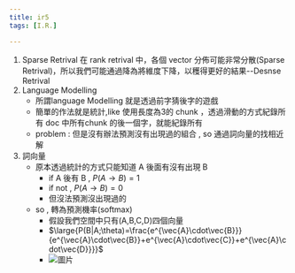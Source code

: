 ```yaml
---
title: ir5
tags: [I.R.]

---
```




1. Sparse Retrival
    在 rank retrival 中，各個 vector 分佈可能非常分散(Sparse Retrival)，所以我們可能通過降為將維度下降，以穫得更好的結果--Desnse Retrival
2. Language Modelling
    - 所謂language Modelling 就是透過前字猜後字的遊戲
    - 簡單的作法就是統計,like 使用長度為3的 chunk ，透過滑動的方式紀錄所有 doc 中所有chunk 的後一個字，就能紀錄所有
    - problem : 但是沒有辦法預測沒有出現過的組合 , so 通過詞向量的找相近解
3. 詞向量
    - 原本透過統計的方式只能知道 A 後面有沒有出現 B 
        - if A 後有 B , $P(A\rightarrow B)=1$
        - if not , $P(A\rightarrow B)=0$
        - 但沒法預測沒出現過的
    - so , 轉為預測機率(softmax)
        - 假設我們空間中只有(A,B,C,D)四個向量
        - $\large{P(B|A;\theta)=\frac{e^{\vec{A}\cdot\vec{B}}}{e^{\vec{A}\cdot\vec{B}}+e^{\vec{A}\cdot\vec{C}}+e^{\vec{A}\cdot\vec{D}}}}$
        - ![圖片](https://hackmd.io/_uploads/BkKtEMWlC.png)
